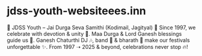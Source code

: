 # jdss-youth-websiteees.inn
🎉 JDSS Youth – Jai Durga Seva Samithi (Kodimail, Jagityal) 🌸 Since 1997, we celebrate with devotion &amp; unity 🙏. Maa Durga &amp; Lord Ganesh blessings guide us 🌺. Ganesh Chaturthi DJ 🎶, band 🥁 &amp; bharath 💃 make our festivals unforgettable ✨. From 1997 ➝ 2025 &amp; beyond, celebrations never stop 🔥!
